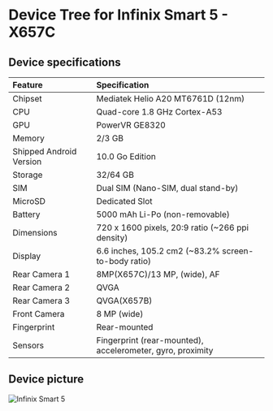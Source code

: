 # Device Tree for Infinix Smart 5 - X657C

## Device specifications

| Feature                 | Specification                                                   |
| :---------------------- | :---------------------------------------------------------------|
| Chipset                 | Mediatek Helio A20 MT6761D (12nm)                               |
| CPU                     | Quad-core 1.8 GHz Cortex-A53                                    |
| GPU                     | PowerVR GE8320                                                  |
| Memory                  | 2/3 GB                                                          |
| Shipped Android Version | 10.0 Go Edition                                                 |
| Storage                 | 32/64 GB                                                        |
| SIM                     | Dual SIM (Nano-SIM, dual stand-by)                              |
| MicroSD                 | Dedicated Slot                                                  |
| Battery                 | 5000 mAh Li-Po (non-removable)                                  |
| Dimensions              | 720 x 1600 pixels, 20:9 ratio (~266 ppi density)                |
| Display                 | 6.6 inches, 105.2 cm2 (~83.2% screen-to-body ratio)             |
| Rear Camera 1           | 8MP(X657C)/13 MP, (wide), AF                                    |
| Rear Camera 2           | QVGA            					                            |
| Rear Camera 3           | QVGA(X657B)                                    	                |
| Front Camera            | 8 MP (wide)                                                     |
| Fingerprint             | Rear-mounted                                                    |
| Sensors                 | Fingerprint (rear-mounted), accelerometer, gyro, proximity      |

## Device picture

![Infinix Smart 5](https://fdn2.gsmarena.com/vv/pics/infinix/infinix-smart5-3cam-1.jpg)
